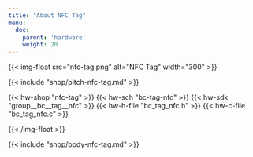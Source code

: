 ```yaml
---
title: "About NFC Tag"
menu:
  doc:
    parent: 'hardware'
    weight: 20
---
```


{{< img-float src="nfc-tag.png" alt="NFC Tag" width="300" >}}

{{< include "shop/pitch-nfc-tag.md" >}}

{{< hw-shop "nfc-tag" >}}
{{< hw-sch "bc-tag-nfc" >}}
{{< hw-sdk "group__bc__tag__nfc" >}}
{{< hw-h-file "bc_tag_nfc.h" >}}
{{< hw-c-file "bc_tag_nfc.c" >}}

{{< /img-float >}}

{{< include "shop/body-nfc-tag.md" >}}
